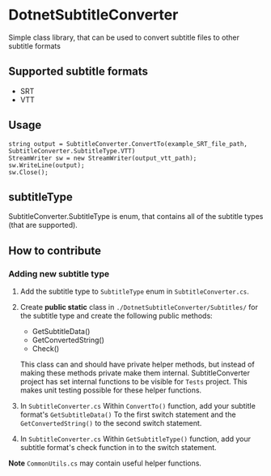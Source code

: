 # DotnetSubtitleConverter
Simple class library, that can be used to convert subtitle files to other subtitle formats

## Supported subtitle formats
- SRT
- VTT

## Usage
```
string output = SubtitleConverter.ConvertTo(example_SRT_file_path, SubtitleConverter.SubtitleType.VTT)
StreamWriter sw = new StreamWriter(output_vtt_path);
sw.WriteLine(output);
sw.Close();
```
## subtitleType

SubtitleConverter.SubtitleType is enum, that contains all of the subtitle types (that are supported). 

## How to contribute

### Adding new subtitle type

1. Add the subtitle type to ```SubtitleType``` enum in ```SubtitleConverter.cs```.

2. Create **public static** class in ```./DotnetSubtitleConverter/Subtitles/``` for the subtitle type and create the following public methods:
    - GetSubtitleData()
    - GetConvertedString()
    - Check()
      
    This class can and should have private helper methods, but instead of making these methods private make them internal. SubtitleConverter project has set internal functions to be visible for ```Tests``` project. This makes unit testing possible for these helper functions.

3. In ```SubtitleConverter.cs``` Within ```ConvertTo()``` function, add your subtitle format's ```GetSubtitleData()``` To the first switch statement and the ```GetConvertedString()``` to the second switch statement.

4. In ```SubtitleConverter.cs``` Within ```GetSubtitleType()``` function, add your subtitle format's check function in to the switch statement.

**Note** ```CommonUtils.cs``` may contain useful helper functions.
